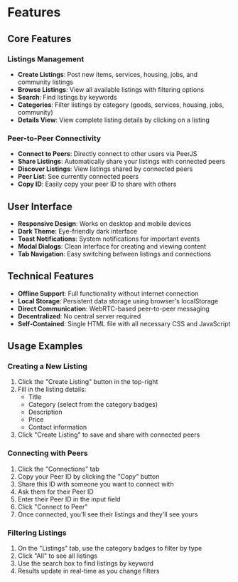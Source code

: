 
# Features

## Core Features

### Listings Management

- **Create Listings**: Post new items, services, housing, jobs, and community listings
- **Browse Listings**: View all available listings with filtering options
- **Search**: Find listings by keywords
- **Categories**: Filter listings by category (goods, services, housing, jobs, community)
- **Details View**: View complete listing details by clicking on a listing

### Peer-to-Peer Connectivity

- **Connect to Peers**: Directly connect to other users via PeerJS
- **Share Listings**: Automatically share your listings with connected peers
- **Discover Listings**: View listings shared by connected peers
- **Peer List**: See currently connected peers
- **Copy ID**: Easily copy your peer ID to share with others

## User Interface

- **Responsive Design**: Works on desktop and mobile devices
- **Dark Theme**: Eye-friendly dark interface
- **Toast Notifications**: System notifications for important events
- **Modal Dialogs**: Clean interface for creating and viewing content
- **Tab Navigation**: Easy switching between listings and connections

## Technical Features

- **Offline Support**: Full functionality without internet connection
- **Local Storage**: Persistent data storage using browser's localStorage
- **Direct Communication**: WebRTC-based peer-to-peer messaging
- **Decentralized**: No central server required
- **Self-Contained**: Single HTML file with all necessary CSS and JavaScript

## Usage Examples

### Creating a New Listing

1. Click the "Create Listing" button in the top-right
2. Fill in the listing details:
   - Title
   - Category (select from the category badges)
   - Description
   - Price
   - Contact information
3. Click "Create Listing" to save and share with connected peers

### Connecting with Peers

1. Click the "Connections" tab
2. Copy your Peer ID by clicking the "Copy" button
3. Share this ID with someone you want to connect with
4. Ask them for their Peer ID
5. Enter their Peer ID in the input field
6. Click "Connect to Peer"
7. Once connected, you'll see their listings and they'll see yours

### Filtering Listings

1. On the "Listings" tab, use the category badges to filter by type
2. Click "All" to see all listings
3. Use the search box to find listings by keyword
4. Results update in real-time as you change filters

